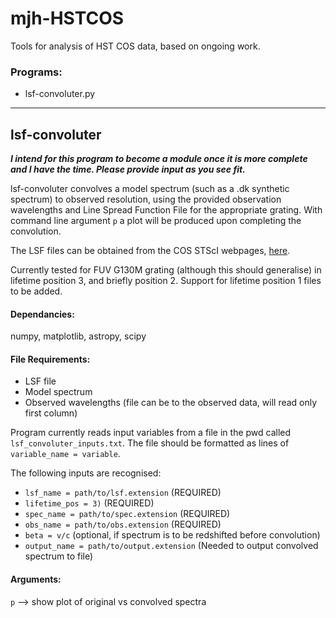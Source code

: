 # mjh-HSTCOS
Tools for analysis of HST COS data, based on ongoing work.

### Programs:

* lsf-convoluter.py

- - - -

## lsf-convoluter ##

___I intend for this program to become a module once it is more complete and I have the time. Please provide input as you see fit.___

lsf-convoluter convolves a model spectrum (such as a .dk synthetic spectrum) to observed resolution,
using the provided observation wavelengths and Line Spread Function File for the appropriate grating.
With command line argument `p` a plot will be produced upon completing the convolution.

The LSF files can be obtained from the COS STScI webpages, [here](http://www.stsci.edu/hst/cos/performance/spectral_resolution/).

Currently tested for FUV G130M grating (although this should generalise) in lifetime position 3, and briefly position 2.
Support for lifetime position 1 files to be added.

#### Dependancies: #####
numpy, matplotlib, astropy, scipy

#### File Requirements: ####
* LSF file
* Model spectrum
* Observed wavelengths (file can be to the observed data, will read only first column)

Program currently reads input variables from a file in the pwd called `lsf_convoluter_inputs.txt`.
The file should be formatted as lines of `variable_name = variable`.

The following inputs are recognised:
* `lsf_name = path/to/lsf.extension` (REQUIRED)
* `lifetime_pos = 3)` (REQUIRED)
* `spec_name = path/to/spec.extension` (REQUIRED)
* `obs_name = path/to/obs.extension` (REQUIRED)
* `beta = v/c` (optional, if spectrum is to be redshifted before convolution)
* `output_name = path/to/output.extension` (Needed to output convolved spectrum to file)

#### Arguments: ###
`p` --> show plot of original vs convolved spectra
